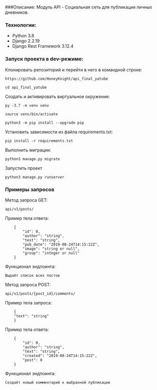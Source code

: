 ###Описание:
Модуль API - Социальная сеть для публикации личных дневников.
### Технологии:
- Python 3.8
- Django 2.2.19
- Django Rest Framework 3.12.4
### Запуск проекта в dev-режиме:

Клонировать репозиторий и перейти в него в командной строке:

```
https://github.com/HoneyKnight/api_final_yatube
```

```
cd api_final_yatube
```

Cоздать и активировать виртуальное окружение:

```
py -3.7 -m venv venv
```

```
source venv/bin/activate
```

```
python3 -m pip install --upgrade pip
```

Установить зависимости из файла requirements.txt:

```
pip install -r requirements.txt
```

Выполнить миграции:

```
python3 manage.py migrate
```

Запустить проект

```
python3 manage.py runserver
```

### Примеры запросов

Метод запроса GET:

```
api/v1/posts/
```

Пример тела ответа:

```
    {
        "id": 0,
        "author": "string",
        "text": "string",
        "pub_date": "2019-08-24T14:15:22Z",
        "image": "string or null",
        "group": "integer or null"
    }
```

Функционал эндпоинта:
```
Выдаёт список всех постов 
```

Метод запроса POST:

```
api/v1/posts/{post_id}/comments/
```

Пример тела запроса:

```
    {
    "text": "string"
    }
```

Пример тела ответа:

```
    {
        "id": 0,
        "author": "string",
        "text": "string",
        "created": "2019-08-24T14:15:22Z",
        "post": 0
    }
```

Функционал эндпоинта:

```
Создаёт новый комментарий к выбранной публикации
```
